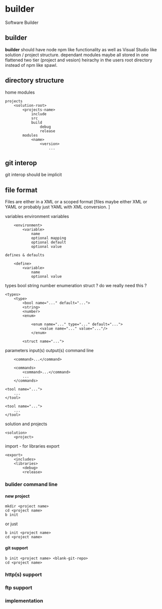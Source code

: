 # builder
Software Builder

## builder

**builder** should have node npm like functionality as well as Visual Studio like solution / project structure.
dependant modules maybe all stored in one flattened two tier (project and vesion) heirachy in the users root directory instead of npm like spawl.

## directory structure


home
    modules
        <name>
            <vesion>

    projects
        <solution-root>
            <projects-name>
                include
                src
                build
                    debug
                    release
            modules
                <name>
                    <version>
                        ...


## git interop
git interop should be implicit

## file format
Files are either in a XML or a scoped format [files maybe either XML or YAML or probably just YAML with XML conversion. ]

variables
    environment variables

        <environment>
            <variable>
                name
                optional mapping
                optional default
                optional value

    defines & defaults

        <define>
            <variable>
                name
                optional value

types
    bool
    string
    number
    enumeration
    struct ? do we really need this ?

    <types>
        <type>
            <bool name="..." default="...">
            <string>
            <number>
            <enum>

                <enum name="..." type="..." default="...">
                    <value name="..." value="..."/>
                </enum>

            <struct name="...">



<tool>
    parameters
    input(s)
    output(s)
    command line

        <command>...</command>

        <commands>
            <command>...</command>
            ...
        </commands>

<tool-chain>

    <tool name="...">
        ...
    </tool>

    <tool name="...">
        ...
    </tool>

</tool-chain>


solution and projects

    <solution>
        <project>


import - for libraries
export

    <export>
        <includes>
        <libraries>
            <debug>
            <release>


### bulider command line

#### new project

    mkdir <project name>
    cd <project name>
    b init

or just

    b init <project name>
    cd <project name>

#### git support

    b init <project name> <blank-git-repo>
    cd <project name>

### http(s) support
### ftp support

### implementation ###

